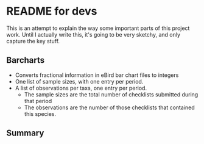 # README for devs
This is an attempt to explain the way some important parts of this project work. Until I actually write this, it's going to be very sketchy, and only capture the key stuff.

## Barcharts 
 - Converts fractional information in eBird bar chart files to integers
 - One list of sample sizes, with one entry per period.
 - A list of observations per taxa, one entry per period.
    - The sample sizes are the total number of checklists submitted during that period
    - The observations are the number of those checklists that contained this species.

## Summary